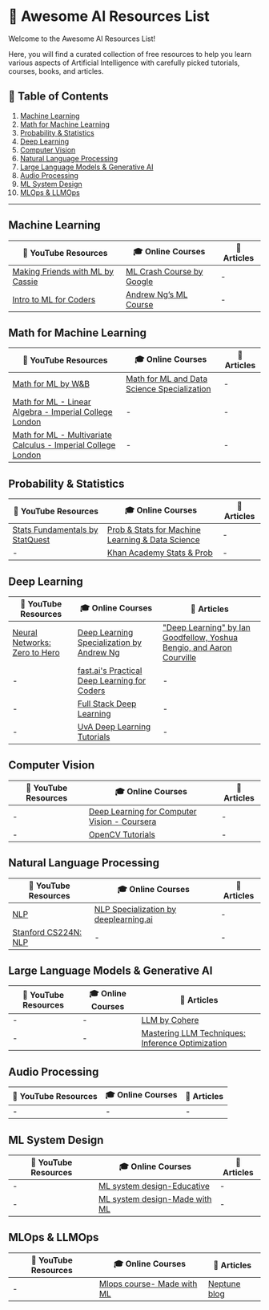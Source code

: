 # 🌟 Awesome AI Resources List

Welcome to the Awesome AI Resources List! 

Here, you will find a curated collection of free resources to help you learn various aspects of Artificial Intelligence with carefully picked tutorials, courses, books, and articles.

## 📑 Table of Contents

1. [Machine Learning](#machine-learning)
2. [Math for Machine Learning](#math-for-machine-learning)
3. [Probability & Statistics](#probability--statistics)
4. [Deep Learning](#deep-learning)
5. [Computer Vision](#computer-vision)
6. [Natural Language Processing](#natural-language-processing)
7. [Large Language Models & Generative AI](#large-language-models--generative-ai)
8. [Audio Processing](#audio-processing)
9. [ML System Design](#ml-system-design)
10. [MLOps & LLMOps](#mlops--llmops)

---

## Machine Learning

| 🎥 YouTube Resources                                                                                                  | 🎓 Online Courses                                                                                         | 📄 Articles |
|--------------------------------------------------------------------------------------------------------------------|--------------------------------------------------------------------------------------------------------|-------------------------------------------------------------|
| [Making Friends with ML by Cassie](https://www.youtube.com/playlist?list=PLRKtJ4IpxJpB_2ei8-5eWU31EZ6uSj9_s) | [ML Crash Course by Google](https://developers.google.com/machine-learning/crash-course/) | - |
| [Intro to ML for Coders](https://www.youtube.com/playlist?list=PLfYUBJiXbdtSyktd8A_x0JNd6lxDcZE96) | [Andrew Ng’s ML Course](https://www.coursera.org/specializations/machine-learning-introduction#courses) | - |

## Math for Machine Learning

| 🎥 YouTube Resources                                                                                                                                       | 🎓 Online Courses                                                                                                  | 📄 Articles |
|---------------------------------------------------------------------------------------------------------------------------------------------------------|-----------------------------------------------------------------------------------------------------------------|-------------------------------------------------------------|
| [Math for ML by W&B](https://www.youtube.com/playlist?list=PLD80i8An1OEGZ2tYimemzwC3xqkU0jKUg)                                | [Math for ML and Data Science Specialization](https://www.coursera.org/specializations/mathematics-for-machine-learning-and-data-science) | - |
| [Math for ML - Linear Algebra - Imperial College London](https://www.youtube.com/watch?v=k0zKoTvngUY&list=PLbBL73wBB18MPkKkBr1ux2cZPcSIVJZq2&index=1&t=898s) | - | - |
| [Math for ML - Multivariate Calculus - Imperial College London](https://www.youtube.com/watch?v=QpwTEsO51tU&list=PLbBL73wBB18MPkKkBr1ux2cZPcSIVJZq2&index=2) | - | - |

## Probability & Statistics

| 🎥 YouTube Resources                                                                                                 | 🎓 Online Courses                                                                                                  | 📄 Articles |
|-------------------------------------------------------------------------------------------------------------------|-----------------------------------------------------------------------------------------------------------------|-------------------------------------------------------------|
| [Stats Fundamentals by StatQuest](https://www.youtube.com/playlist?list=PLblh5JKOoLUK0FLuzwntyYI10UQFUhsY9) | [Prob & Stats for Machine Learning & Data Science](https://www.coursera.org/learn/machine-learning-probability-and-statistics?msockid=2d76103e124b6d60353a048b13e66c97) | - |
| - | [Khan Academy Stats & Prob](https://www.khanacademy.org/math/statistics-probability) | - |

## Deep Learning

| 🎥 YouTube Resources                                                                                                                                       | 🎓 Online Courses                                                                                                 | 📄 Articles |
|---------------------------------------------------------------------------------------------------------------------------------------------------------|----------------------------------------------------------------------------------------------------------------|-------------------------------------------------------------|
| [Neural Networks: Zero to Hero](https://www.youtube.com/playlist?list=PLAqhIrjkxbuWI23v9cThsA9GvCAUhRvKZ)                                                | [Deep Learning Specialization by Andrew Ng](https://www.coursera.org/specializations/deep-learning?msockid=2d76103e124b6d60353a048b13e66c97) | ["Deep Learning" by Ian Goodfellow, Yoshua Bengio, and Aaron Courville](https://www.deeplearningbook.org/) |
| - | [fast.ai's Practical Deep Learning for Coders](https://course.fast.ai/) | - |
| - | [Full Stack Deep Learning](https://fullstackdeeplearning.com/course/2022/) | - |
| - | [UvA Deep Learning Tutorials](https://uvadlc-notebooks.readthedocs.io/en/latest/index.html) | - |

## Computer Vision

| 🎥 YouTube Resources | 🎓 Online Courses                                                                                          | 📄 Articles |
|-------------------|---------------------------------------------------------------------------------------------------------|----------|
| - | [Deep Learning for Computer Vision - Coursera](https://www.coursera.org/learn/introduction-deep-learning-computer-vision?specialization=deep-learning-computer-vision) | - |
| - | [OpenCV Tutorials](https://docs.opencv.org/4.x/d6/d00/tutorial_py_root.html)                      | - |

## Natural Language Processing

| 🎥 YouTube Resources                                                                                                                                       | 🎓 Online Courses                                                                                                  | 📄 Articles |
|---------------------------------------------------------------------------------------------------------------------------------------------------------|-----------------------------------------------------------------------------------------------------------------|-------------------------------------------------------------|
| [NLP](https://www.youtube.com/playlist?list=PLofp2YXfp7TZZ5c7HEChs0_wfEfewLDs7)                  | [NLP Specialization by deeplearning.ai](https://www.coursera.org/specializations/natural-language-processing?msockid=2d76103e124b6d60353a048b13e66c97#courses) | - |
| [Stanford CS224N: NLP](https://www.youtube.com/playlist?list=PLoROMvodv4rOSH4v6133s9LFPRHjEmbmJ)              | - | - |

## Large Language Models & Generative AI

| 🎥 YouTube Resources | 🎓 Online Courses | 📄 Articles |
|-------------------|----------------|----------|
| - | - | [LLM by Cohere](https://docs.cohere.com/docs/llmu) |
| - | - | [Mastering LLM Techniques: Inference Optimization]((https://developer.nvidia.com/blog/mastering-llm-techniques-inference-optimization/)) |

## Audio Processing

| 🎥 YouTube Resources | 🎓 Online Courses | 📄 Articles |
|-------------------|----------------|----------|
| - | - | - |

## ML System Design

| 🎥 YouTube Resources | 🎓 Online Courses | 📄 Articles |
|-------------------|----------------|----------|
| - | [ML system design-Educative](https://www.educative.io/courses/machine-learning-system-design) | - |
| - | [ML system design-Made with ML]([https://www.educative.io/courses/machine-learning-system-design](https://madewithml.com/courses/mlops/systems-design/)) | - |

## MLOps & LLMOps

| 🎥 YouTube Resources | 🎓 Online Courses | 📄 Articles |
|-------------------|----------------|----------|
| - | [Mlops course- Made with ML](https://madewithml.com/courses/mlops/) | [Neptune blog](https://neptune.ai/blog) |

